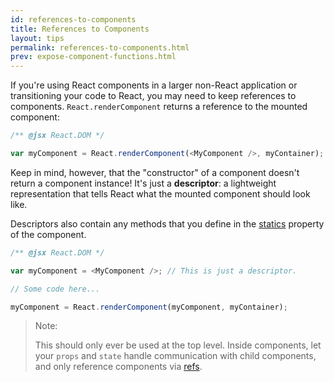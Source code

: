 ```yaml
---
id: references-to-components
title: References to Components
layout: tips
permalink: references-to-components.html
prev: expose-component-functions.html
---
```


If you're using React components in a larger non-React application or transitioning your code to React, you may need to keep references to components. `React.renderComponent` returns a reference to the mounted component:

```js
/** @jsx React.DOM */

var myComponent = React.renderComponent(<MyComponent />, myContainer);
```

Keep in mind, however, that the "constructor" of a component doesn't return a component instance! It's just a **descriptor**: a lightweight representation that tells React what the mounted component should look like.

Descriptors also contain any methods that you define in the [statics](http://facebook.github.io/react/docs/component-specs.html#statics) property of the component.

```js
/** @jsx React.DOM */

var myComponent = <MyComponent />; // This is just a descriptor.

// Some code here...

myComponent = React.renderComponent(myComponent, myContainer);
```

> Note:
>
> This should only ever be used at the top level. Inside components, let your `props` and `state` handle communication with child components, and only reference components via [refs](http://facebook.github.io/react/docs/more-about-refs.html).
